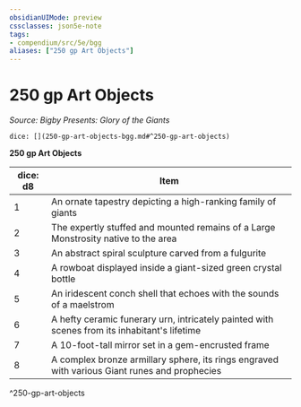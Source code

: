 ```yaml
---
obsidianUIMode: preview
cssclasses: json5e-note
tags:
- compendium/src/5e/bgg
aliases: ["250 gp Art Objects"]
---
```

# 250 gp Art Objects
*Source: Bigby Presents: Glory of the Giants* 

`dice: [](250-gp-art-objects-bgg.md#^250-gp-art-objects)`

**250 gp Art Objects**

| dice: d8 | Item |
|----------|------|
| 1 | An ornate tapestry depicting a high-ranking family of giants |
| 2 | The expertly stuffed and mounted remains of a Large Monstrosity native to the area |
| 3 | An abstract spiral sculpture carved from a fulgurite |
| 4 | A rowboat displayed inside a giant-sized green crystal bottle |
| 5 | An iridescent conch shell that echoes with the sounds of a maelstrom |
| 6 | A hefty ceramic funerary urn, intricately painted with scenes from its inhabitant's lifetime |
| 7 | A 10-foot-tall mirror set in a gem-encrusted frame |
| 8 | A complex bronze armillary sphere, its rings engraved with various Giant runes and prophecies |
^250-gp-art-objects